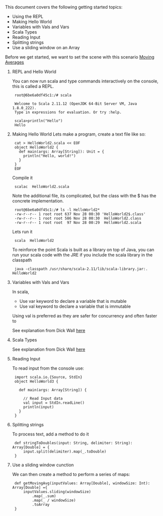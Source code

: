 This document covers the following getting started topics:

- Using the REPL
- Making Hello World
- Variables with Vals and Vars
- Scala Types
- Reading Input
- Splitting strings
- Use a sliding window on an Array

Before we get started, we want to set the scene with this scenario [Moving Averages](https://git.thoughtworks.net/afraser/moving_averages)

1. REPL and Hello World
    
    You can now run scala and type commands interactively on the console, this is called a REPL.
    
        root@6be6a0df45c1:/# scala
    
        Welcome to Scala 2.11.12 (OpenJDK 64-Bit Server VM, Java 1.8.0_222).
        Type in expressions for evaluation. Or try :help.
    
        scala>println("Hello")
        Hello
    
2. Making Hello World
    Lets make a program, create a text file like so:
    
        cat > HelloWorld2.scala << EOF
        object HelloWorld2 {
          def main(args: Array[String]): Unit = {
            println("Hello, world!")
          }
        }
        EOF
    
    Compile it
    
        scalac  HelloWorld2.scala
    
    Note the additional file, its complicated, but the class with the $ has the concrete implementation.
    
        root@6be6a0df45c1:/# ls -l HelloWorld2*
        -rw-r--r-- 1 root root 637 Nov 28 00:30 'HelloWorld2$.class'
        -rw-r--r-- 1 root root 586 Nov 28 00:30  HelloWorld2.class
        -rw-r--r-- 1 root root  97 Nov 28 00:29  HelloWorld2.scala
    
    Lets run it
    
        scala  HelloWorld2
    
    To reinforce the point Scala is built as a library on top of Java, you can run your scala code with the JRE if you include the scala library in the classpath
    
        java -classpath /usr/share/scala-2.11/lib/scala-library.jar:. HelloWorld2

3. Variables with Vals and Vars
    
    In scala, 
    - Use var keyword to declare a variable that is mutable
    - Use val keyword to declare a variable that is immutable
    
    Using val is preferred as they are safer for concurrency and often faster to
    
    See explanation from Dick Wall [here](https://drive.google.com/open?id=1QDwUvuXvw9LelKeWS27PQ2XBWuEmzRzi)

4. Scala Types

    See explanation from Dick Wall [here](https://drive.google.com/open?id=12USAowhtmiDYDFMNUvo2TRUcbP90bDZV)

5. Reading Input

    To read input from the console use:
    
        import scala.io.{Source, StdIn}
        object HelloWorld3 {
        
          def main(args: Array[String]) {
        
            // Read Input data
            val input = StdIn.readLine()
            println(input)
          }
        }

6. Splitting strings

    To process text, add a method to do it
        
        def stringToDoubles(input: String, delimiter: String): Array[Double] = {
            input.split(delimiter).map(_.toDouble)
        }

7. Use a sliding window cunction

    We can then create a method to perform a series of maps:

        def getMovingAvg(inputValues: Array[Double], windowSize: Int): Array[Double] ={
            inputValues.sliding(windowSize)
                .map(_.sum)
                .map(_ / windowSize)
                .toArray
        }


